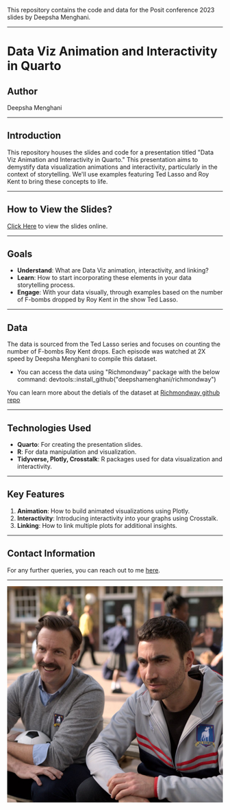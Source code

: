 This repository contains the code and data for the Posit conference 2023 slides by Deepsha Menghani.

---

# Data Viz Animation and Interactivity in Quarto

## Author
Deepsha Menghani

---

## Introduction

This repository houses the slides and code for a presentation titled "Data Viz Animation and Interactivity in Quarto." This presentation aims to demystify data visualization animations and interactivity, particularly in the context of storytelling. We'll use examples featuring Ted Lasso and Roy Kent to bring these concepts to life.

---

## How to View the Slides?

[Click Here](https://deepshamenghani.github.io/posit_plotly_crosstalk/#/title-slide) to view the slides online.

---

## Goals

- **Understand**: What are Data Viz animation, interactivity, and linking?
- **Learn**: How to start incorporating these elements in your data storytelling process.
- **Engage**: With your data visually, through examples based on the number of F-bombs dropped by Roy Kent in the show Ted Lasso.

---

## Data

The data is sourced from the Ted Lasso series and focuses on counting the number of F-bombs Roy Kent drops. Each episode was watched at 2X speed by Deepsha Menghani to compile this dataset. 

- You can access the data using "Richmondway" package with the below command:
  devtools::install_github("deepshamenghani/richmondway")

You can learn more about the detials of the dataset at [Richmondway github repo](https://github.com/deepshamenghani/richmondway)

---

## Technologies Used

- **Quarto**: For creating the presentation slides.
- **R**: For data manipulation and visualization.
- **Tidyverse, Plotly, Crosstalk**: R packages used for data visualization and interactivity.

---

## Key Features

1. **Animation**: How to build animated visualizations using Plotly.
2. **Interactivity**: Introducing interactivity into your graphs using Crosstalk.
3. **Linking**: How to link multiple plots for additional insights.

---

## Contact Information

For any further queries, you can reach out to me [here](https://bit.ly/deepsha).

---

![Ted Lasso](Images/rk_tl.jpg)
